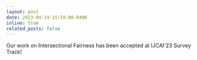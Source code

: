 ```yaml
---
layout: post
date: 2023-04-19 15:59:00-0400
inline: true
related_posts: false
---
```


Our work on Intersectional Fairness has been accepted at IJCAI'23 Survey Track!
